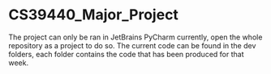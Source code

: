 # CS39440_Major_Project
The project can only be ran in JetBrains PyCharm currently, open the whole repository as a project to do so. 
The current code can be found in the dev folders, each folder contains the code that has been produced for that week.
